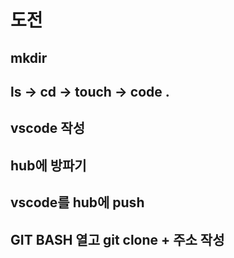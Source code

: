 # 도전
## mkdir
## ls -> cd -> touch -> code .
## vscode 작성
## hub에 방파기
## vscode를 hub에 push
## GIT BASH 열고 git clone + 주소 작성